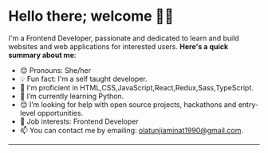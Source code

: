 # Hello there; welcome 👋🏾


I'm a Frontend Developer, passionate and dedicated to learn and build websites and web applications for interested users.
**Here's a quick summary about me**:

- 😊 Pronouns: She/her
- 💡 Fun fact: I'm  a self taught developer.
- 🌱 I'm proficient in HTML,CSS,JavaScript,React,Redux,Sass,TypeScript.
- 🌱 I’m currently learning Python.
- 😊 I’m looking for help with open source projects, hackathons and entry-level opportunities.
- 💼 Job interests: Frontend Developer
- 📫 You can contact me by emailing: olatunjiaminat1990@gmail.com.

---


